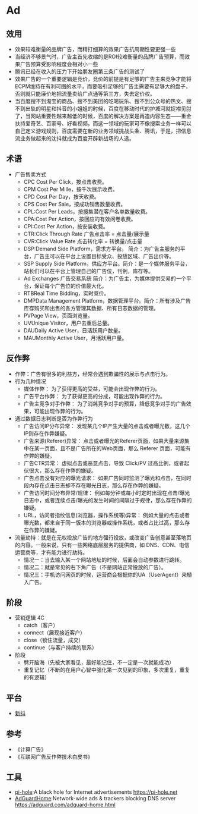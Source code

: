 # Ad

## 效用

* 效果较难衡量的品牌广告，而精打细算的效果广告抗周期性要更强一些
* 当经济不够景气时，广告主首先收缩的是ROI较难衡量的品牌广告预算，而效果广告预算受影响程度会相对小一些
* 腾讯已经在收入的压力下开始朋友圈第三条广告的测试了
* 效果广告的一个重要逻辑是竞价，竞价的前提是有足够的广告主来竞争才能将ECPM维持在有利可图的水平，而要吸引足够的广告主需要有足够大的盘子，否则就只能廉价地把流量卖给广点通等第三方，失去定价权。
* 当百度搜不到淘宝的商品、搜不到美团的吃喝玩乐、搜不到公众号的热文、搜不到出轨的明星和抖音的小姐姐的时候，百度在移动时代的护城河就捉襟见肘了，当网站重要性越来越低的时候，百度的解决方案是再造内容生态——重金扶持爱奇艺、百家号、好看视频，而这一领域的玩家可不像搜索业务一样可以自己定义游戏规则，百度需要在新的业务领域挑战头条、腾讯，于是，把信息流业务做起来的沈抖就成为百度开辟新战场的人选。

## 术语

* 广告售卖方式
  * CPC Cost Per Click，按点击收费。
  * CPM Cost Per Mille，按千次展示收费。
  * CPD Cost Per Day，按天收费。
  * CPS Cost Per Sale，按成功销售数量收费。
  * CPL:Cost Per Leads，按搜集潜在客户名单数量收费。
  * CPA:Cost Per Action，按回应的有效问卷收费。
  * CPI:Cost Per Action，按安装收费。
  * CTR:Click Through Rate 广告点击率 = 点击量/展示量
  * CVR:Click Value Rate 点击转化率 = 转换量/点击量
  * DSP:Demand Side Platform，需求方平台。 简介：为广告主服务的平台，广告主可以在平台上设置目标受众、投放区域、广告出价等。
  * SSP Supply Side Platform，供应方平台。简介：是一个媒体服务平台，站长们可以在平台上管理自己的广告位，刊例，库存等。
  * Ad Exchanges 广告交易系统 简介：为广告主，为媒体提供交易的一个平台，保证每个广告位的价值最大化。
  * RTBReal Time Bidding，实时竞价。
  * DMPData Management Platform，数据管理平台。简介：所有涉及广告库存购买和出售的各方管理其数据、所有日志数据的管理。
  * PVPage View，页面浏览量。
  * UVUnique Visitor，用户去重后总量。
  * DAUDaily Active User，日活跃用户数量。
  * MAUMonthly Active User，月活跃用户量。

## 反作弊

* 作弊：广告有很多的利益方，经常会遇到欺骗性的展示与点击行为。
* 行为几种情况
  - 媒体作弊： 为了获得更高的受益，可能会出现作弊的行为。
  - 广告平台作弊： 为了获得更高的分成，可能出现作弊的行为。
  - 广告主竞争对手作弊： 为了消耗竞争对手的预算，降低竞争对手的广告效果，可能出现作弊的行为。
* 通过数据日志判断是否为作弊行为
  - 广告访问IP分布异常： 发现某几个IP产生大量的点击或者曝光数，这几个IP则存在作弊嫌疑。
  - 广告来源(Referer)异常： 点击或者曝光的Referer页面，如果大量来源集中在某一页面，且不是广告所在的Web页面，那么 Referer 页面，可能有作弊的嫌疑。
  - 广告CTR异常： 虚拟点击或恶意点击，导致 Click/PV 过高比例，或者起伏很大，那么存在作弊的嫌疑。
  - 广告点击没有对应的曝光请求： 如果广告同时监测了曝光和点击，在同时段内存在点击日志却不存在曝光日志，那么存在作弊的嫌疑。
  - 广告访问时间分布异常/规律： 例如每分钟或每小时定时出现在点击/曝光日志中，或者连续点击/曝光的发生时间的间隔过于规律，那么存在作弊的嫌疑。
  - URL，访问者指纹信息(浏览器，操作系统等)异常： 例如大量的点击或者曝光数，都来自于同一版本的浏览器或操作系统，或者占比过高，那么存在作弊的嫌疑。
* 流量劫持：就是在无权投放广告的地方强行投放，或改变广告创意甚至落地页的内容。一般来说，只有一些网络底层服务的提供商，如 DNS、CDN、电信运营商等，才有能力进行劫持。
  - 情况一：当去输入某一个网站地址的时候，后面会自动参数进行跳转。
  - 情况二：就是常见的右下角广告（不是网站正常投放的广告）。
  - 情况三：手机访问网页的时候，运营商会根据你的UA（UserAgent）来植入广告。

## 阶段

* 营销逻辑 4C
  - catch（客户）
  - connect（展现接近客户）
  - close（锁住流量，成交）
  - continue（与客户持续的联系）
* 阶段
  - 劈开脑海（先被大家看见，最好能记住，不一定是一次就能成功）
  - 重复记忆（不断的在用户心智中强化第一次见到的印象，多次重复，重复的有逻辑）

## 平台

* [新抖](https://xd.newrank.cn/)

## 参考

* 《计算广告》
* 《互联网广告反作弊技术白皮书》

## 工具

* [pi-hole](https://github.com/pi-hole/pi-hole):A black hole for Internet advertisements <https://pi-hole.net>
* [AdGuardHome](https://github.com/AdguardTeam/AdGuardHome):Network-wide ads & trackers blocking DNS server <https://adguard.com/adguard-home.html>
